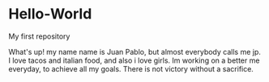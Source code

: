 # Hello-World
My first repository


What's up! my name name is Juan Pablo, but almost everybody calls me jp. I love tacos and italian food, and also i love girls. 
Im working on a better me everyday, to achieve all my goals. There is not victory without a sacrifice. 
